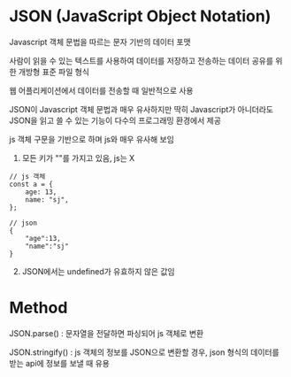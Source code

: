 # JSON (JavaScript Object Notation)

Javascript 객체 문법을 따르는 문자 기반의 데이터 포맷

사람이 읽을 수 있는 텍스트를 사용하여 데이터를 저장하고 전송하는 데이터 공유를 위한 개방형 표준 파일 형식

웹 어플리케이션에서 데이터를 전송할 때 일반적으로 사용

JSON이 Javascript 객체 문법과 매우 유사하지만 딱히 Javascript가 아니더라도 JSON을 읽고 쓸 수 있는 기능이 다수의 프로그래밍 환경에서 제공

js 객체 구문을 기반으로 하며 js와 매우 유사해 보임

1. 모든 키가 ""를 가지고 있음, js는 X

```
// js 객체
const a = {
    age: 13,
    name: "sj",
};

// json
{
    "age":13,
    "name":"sj"
}
```

2. JSON에서는 undefined가 유효하지 않은 값임

# Method

JSON.parse() : 문자열을 전달하면 파싱되어 js 객체로 변환

JSON.stringify() : js 객체의 정보를 JSON으로 변환할 경우, json 형식의 데이터를 받는 api에 정보를 보낼 때 유용
